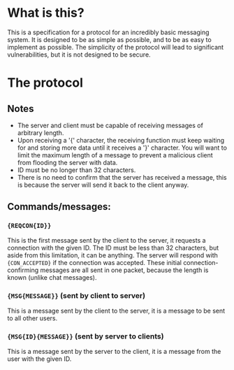# What is this?
This is a specification for a protocol for an incredibly basic messaging system.
It is designed to be as simple as possible, and to be as easy to implement as possible.
The simplicity of the protocol will lead to significant vulnerabilities, but it is not designed to be secure.

# The protocol
## Notes
- The server and client must be capable of receiving messages of arbitrary length.
- Upon receiving a '{' character, the receiving function must keep waiting for and storing more data until it receives a '}' character. You will want to limit the maximum length of a message to prevent a malicious client from flooding the server with data.
- ID must be no longer than 32 characters.
- There is no need to confirm that the server has received a message, this is because the server will send it back to the client anyway.

## Commands/messages:

### `{REQCON{ID}}`
This is the first message sent by the client to the server, it requests a connection with the given ID.
The ID must be less than 32 characters, but aside from this limitation, it can be anything.
The server will respond with `{CON_ACCEPTED}` if the connection was accepted.
These initial connection-confirming messages are all sent in one packet, because the length is known (unlike chat messages).

### `{MSG{MESSAGE}}` (sent by client to server)
This is a message sent by the client to the server, it is a message to be sent to all other users.

### `{MSG{ID}{MESSAGE}}` (sent by server to clients)
This is a message sent by the server to the client, it is a message from the user with the given ID.
